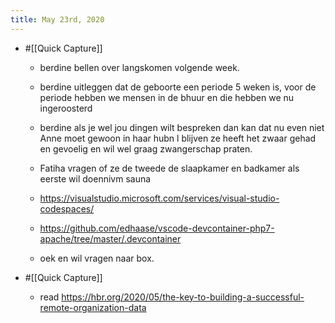 ```yaml
---
title: May 23rd, 2020
---
```


- #[[Quick Capture]]
	 - berdine bellen over langskomen volgende week. 

	 - berdine uitleggen dat de geboorte een periode 5 weken is, voor de periode hebben we mensen in de bhuur en die hebben we nu ingeroosterd

	 - berdine als je wel jou dingen wilt bespreken dan kan dat nu even niet Anne moet gewoon in haar hubn l blijven ze heeft het zwaar gehad en gevoelig en wil wel graag zwangerschap praten. 
 

	 - Fatiha vragen of ze de tweede de slaapkamer en badkamer als eerste wil doennivm sauna 

	 - https://visualstudio.microsoft.com/services/visual-studio-codespaces/

	 - https://github.com/edhaase/vscode-devcontainer-php7-apache/tree/master/.devcontainer

	 - oek en wil vragen naar box. 

- #[[Quick Capture]]
	 - read https://hbr.org/2020/05/the-key-to-building-a-successful-remote-organization-data
